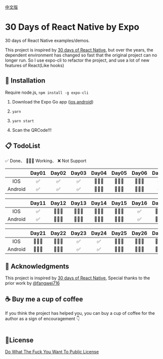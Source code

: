 [中文版](doc/ZH.md)

# 30 Days of React Native by Expo

30 days of React Native examples/demos.

This project is inspired by [30 days of React Native](https://github.com/fangwei716/30-days-of-react-native), but over the years, the dependent environment has changed so fast that the original project can no longer run. So I use expo-cli to refactor the project, and use a lot of new features of React(Like hooks)


## 🔎 Installation
Require node.js, ```npm install -g expo-cli ```

  1. Download the Expo Go app ([ios](https://apps.apple.com/app/apple-store/id982107779),[android](https://play.google.com/store/apps/details?id=host.exp.exponent&referrer=www))

  2.  ```yarn```

  3.  ```yarn start```
  
  4. Scan the QRCode!!!


## 📋 TodoList
✅ Done、 👷🏼‍♂️ Working、 ❌ Not Support

|         |  Day01 |  Day02 | Day03 | Day04 | Day05 | Day06 | Day07 | Day08 | Day09 | Day10 |
| :---:   | :----: | :----: | :---: | :---: | :---: | :---: | :---: | :---: | :---: | :---: |
| IOS     |   ✅   |   ✅   |   ✅   |   👷🏼‍♂️  |   👷🏼‍♂️   |  👷🏼‍♂️   |   ✅  |   👷🏼‍♂️   |   👷🏼‍♂️  |   👷🏼‍♂️  |
| Android |   ✅   |   ✅   |   ✅   |   👷🏼‍♂️  |   👷🏼‍♂️   |  👷🏼‍♂️   |   ✅  |   👷🏼‍♂️   |   👷🏼‍♂️  |   👷🏼‍♂️  |

|         |  Day11 |  Day12 | Day13 | Day14 | Day15 | Day16 | Day17 | Day18 | Day19 | Day20 |
| :---:   | :----: | :----: | :---: | :---: | :---: | :---: | :---: | :---: | :---: | :---: |
| IOS     |   ✅   |   👷🏼‍♂️   |   👷🏼‍♂️   |   👷🏼‍♂️  |   👷🏼‍♂️   |  ✅   |   👷🏼‍♂️  |   👷🏼‍♂️   |   ✅  |   👷🏼‍♂️  |
| Android |   ✅   |   👷🏼‍♂️   |   👷🏼‍♂️   |   👷🏼‍♂️  |   👷🏼‍♂️   |  ✅   |   👷🏼‍♂️  |   👷🏼‍♂️   |   ✅  |   👷🏼‍♂️  |

|         |  Day21 |  Day22 | Day23 | Day24 | Day25 | Day26 | Day27 | Day28 | Day29 | Day30 |
| :---:   | :----: | :----: | :---: | :---: | :---: | :---: | :---: | :---: | :---: | :---: |
| IOS     |   👷🏼‍♂️   |   👷🏼‍♂️   |   ✅   |   ✅  |   👷🏼‍♂️   |  👷🏼‍♂️   |   👷🏼‍♂️  |   👷🏼‍♂️   |   👷🏼‍♂️  |   👷🏼‍♂️  |
| Android |   👷🏼‍♂️   |   👷🏼‍♂️   |   ✅   |   ✅  |   👷🏼‍♂️   |  👷🏼‍♂️   |   👷🏼‍♂️  |   👷🏼‍♂️   |   👷🏼‍♂️  |   👷🏼‍♂️  |


## 🤝 Acknowledgments
This project is inspired by [30 days of React Native](https://github.com/fangwei716/30-days-of-react-native), Special thanks to the prior work by [@fangwei716](https://github.com/fangwei716)


## ☕ Buy me a cup of coffee
If you think the project has helped you, you can buy a cup of coffee for the author as a sign of encouragement 👇
```bash
```

## 🔑License
[Do What The Fuck You Want To Public License](./LICENSE)
